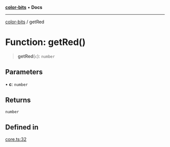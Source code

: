 [**color-bits**](../README.md) • **Docs**

***

[color-bits](../globals.md) / getRed

# Function: getRed()

> **getRed**(`c`): `number`

## Parameters

• **c**: `number`

## Returns

`number`

## Defined in

[core.ts:32](https://github.com/romgrk/color-bits/blob/70d99503f1d547f1c592a245f7764ed94817ccb5/src/core.ts#L32)
